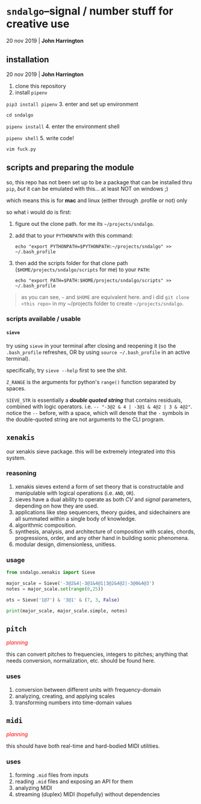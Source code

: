 # `sndalgo`<span>&ndash;</span>signal / number stuff for creative use


20 nov 2019 | __John Harrington__

## installation

20 nov 2019 | __John Harrington__

1. clone this repository
2. install `pipenv`

`pip3 install pipenv`
3. enter and set up environment

`cd sndalgo`

`pipenv install`
4. enter the environment shell

`pipenv shell`
5. write code!

`vim fuck.py`

## scripts and preparing the module

so, this repo has not been set up to be a package that can be installed thru `pip`, *but*
it can be emulated with this... at least NOT on windows ;)

which means this is for **mac** and linux (either through .profile or not) only

so what i would do is first:

1. figure out the clone path. for me its `~/projects/sndalgo`.
2. add that to your `PYTHONPATH` with this command:

   `echo "export PYTHONPATH=$PYTHONPATH:~/projects/sndalgo" >> ~/.bash_profile`

3. then add the scripts folder for that clone path (`$HOME/projects/sndalgo/scripts` for me) to your `PATH`:

   `echo "export PATH=$PATH:$HOME/projects/sndalgo/scripts" >> ~/.bash_profile`

> as you can see, `~` and `$HOME` are equivalent here. and i did `git clone <this repo>` in my ~/projects folder to create `~/projects/sndalgo`.

### scripts available / usable

#### `sieve`

try using `sieve` in your terminal after closing and reopening it (so the `.bash_profile` refreshes, OR by using `source ~/.bash_profile` in an active terminal).

specifically, try `sieve --help` first to see the shit.

`Z_RANGE` is the arguments for python's `range()` function separated by spaces.

`SIEVE_STR` is essentially a ***double quoted string*** that contains residuals, combined with logic operators. i.e. `-- "-3@2 & 4 | -3@1 & 4@2 | 3 & 4@2"`. notice the `--` before, with a space, which will denote that the `-` symbols in the double-quoted string are not arguments to the CLI program.

## `xenakis`

our xenakis sieve package. this will be extremely integrated into
this system.

### reasoning

1. xenakis sieves extend a form of set theory that is constructable
and manipulable with logical operations (i.e. `AND`, `OR`).
2. sieves have a dual ability to operate as both _CV_ and _signal_
parameters, depending on how they are used.
3. applications like step sequencers, theory guides, and
sidechainers are all summated within a single body of knowledge.
4. algorithmic composition.
5. synthesis, analysis, and architecture of composition with
scales, chords, progressions, order, and any other hand in building
sonic phenomena.
6. modular design, dimensionless, unitless.

### usage

```python
from sndalgo.xenakis import Sieve

major_scale = Sieve('-3@2&4|-3@1&4@1|3@2&4@2|-3@0&4@3')
notes = major_scale.set(range(0,25))

ots = Sieve('1@7') & '3@1' & (7, 3, False)

print(major_scale, major_scale.simple, notes)
```

## `pitch`

_<span style="color:red;">planning</span>_

this can convert pitches to frequencies, integers to pitches;
anything that needs conversion, normalization, etc. should be found
here.

### uses

1. conversion between different units with frequency-domain
2. analyzing, creating, and applying scales
3. transforming numbers into time-domain values

## `midi`

_<span style="color:red;">planning</span>_

this should have both real-time and hard-bodied MIDI utilities.

### uses

1. forming `.mid` files from inputs
2. reading `.mid` files and exposing an API for them
3. analyzing MIDI
4. streaming (duplex) MIDI (hopefully) without dependencies



